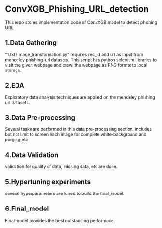 # ConvXGB_Phishing_URL_detection
This repo stores implementation code of ConvXGB model to detect phishing URL
<H2> 1.Data Gathering </H2>
"1.txt2image_transformation.py" requires rec_id and url as input from mendeley phishing-url datasets.
This script has python selenium libraries to visit the given webpage and crawl the webpage as PNG format to local storage.
<H2> 2.EDA </H2>
Exploratory data analysis techniques are applied on the mendeley phishing url datasets.
<H2> 3.Data Pre-processing </H2>
Several tasks are performed in this data pre-processing section, includes but not limit to screen each image for complete white-background and purging,etc
<H2> 4.Data Validation </H2>
validation for quality of data, missing data, etc are done.
<H2> 5.Hypertuning experiments </H2>
several hyperparameters are tuned to build the final_model.
<H2> 6.Final_model </H2>
Final model provides the best outstanding performace.
